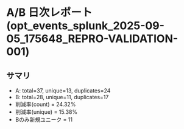 # A/B 日次レポート (opt_events_splunk_2025-09-05_175648_REPRO-VALIDATION-001)

## サマリ
- A: total=37, unique=13, duplicates=24
- B: total=28, unique=11, duplicates=17
- 削減率(count) = 24.32%
- 削減率(unique) = 15.38%
- Bのみ新規ユニーク = 11